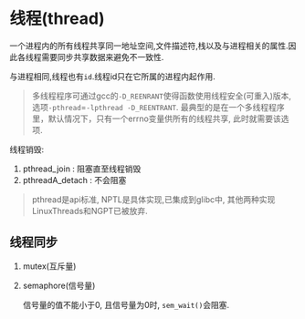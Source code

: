 # 线程(thread)
一个进程内的所有线程共享同一地址空间,文件描述符,栈以及与进程相关的属性.因此各线程需要同步共享数据来避免不一致性.

与进程相同,线程也有`id`.线程id只在它所属的进程内起作用.

> 多线程程序可通过gcc的`-D_REENRANT`使得函数使用线程安全(可重入)版本, 选项`-pthread`=`-lpthread -D_REENTRANT`. 最典型的是在一个多线程程序里，默认情况下，只有一个errno变量供所有的线程共享, 此时就需要该选项.

线程销毁:
1. pthread_join : 阻塞直至线程销毁
1. pthreadA_detach : 不会阻塞

> pthread是api标准, NPTL是具体实现,已集成到glibc中, 其他两种实现LinuxThreads和NGPT已被放弃.

## 线程同步
1. mutex(互斥量)
1. semaphore(信号量)

   信号量的值不能小于0, 且信号量为0时, `sem_wait()`会阻塞.
